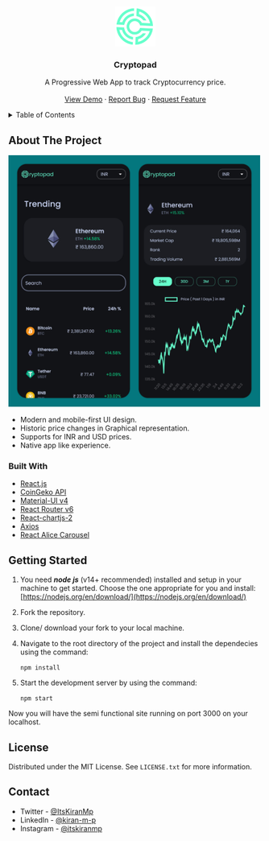 <div id="top"></div>
<!-- PROJECT LOGO -->
<br />
<div align="center">
  <a href="https://github.com/Kiran-M-P/cryptopad">
    <img src="https://github.com/Kiran-M-P/cryptopad/blob/6cf43bbcb69388fa046292f1ebffe80ea2969bfc/readme-assets/logo.png" alt="Logo" width="80" height="80">
  </a>

<h3 align="center">Cryptopad</h3>

  <p align="center">
   A Progressive Web App to track Cryptocurrency price.
    <br />
    <br />
    <a href="https://cryptopad.vercel.app/"  target="_blank" rel="noopener noreferrer">View Demo</a>
    ·
    <a href="https://github.com/Kiran-M-P/cryptopad/issues">Report Bug</a>
    ·
    <a href="https://github.com/Kiran-M-P/cryptopad/issues">Request Feature</a>
  </p>
</div>



<!-- TABLE OF CONTENTS -->
<details>
  <summary>Table of Contents</summary>
  <ol>
    <li>
      <a href="#about-the-project">About The Project</a></li>
      <li><a href="#built-with">Built With</a></li>
    <li>
      <a href="#getting-started">Getting Started</a></li>
    <li><a href="#license">License</a></li>
    <li><a href="#contact">Contact</a></li>

  </ol>
</details>



<!-- ABOUT THE PROJECT -->
## About The Project
<img src="https://github.com/Kiran-M-P/cryptopad/blob/6cf43bbcb69388fa046292f1ebffe80ea2969bfc/readme-assets/screenshot.jpg" alt="Screenshot" width="500" height="500">


* Modern and mobile-first UI design.
* Historic price changes in Graphical representation.
* Supports for INR and USD prices.
* Native app like experience.



### Built With
* [React.js](https://reactjs.org/)
* [CoinGeko API](https://www.coingecko.com/en/api)
* [Material-UI v4](https://v4.mui.com/)
* [React Router v6](https://reactrouter.com/docs/en/v6/getting-started/overview)
* [React-chartjs-2](https://react-chartjs-2.js.org/)
* [Axios](https://axios-http.com/docs/intro)
* [React Alice Carousel](https://github.com/maxmarinich/react-alice-carousel#readme)




<!-- GETTING STARTED -->
## Getting Started
1.  You need  **_node js_**  (v14+ recommended) installed and setup in your machine to get started. Choose the one appropriate for you and install:  [https://nodejs.org/en/download/](https://nodejs.org/en/download/)
    
2.  Fork the repository.
    
3.  Clone/ download your fork to your local machine.
    
4.  Navigate to the root directory of the project and install the dependecies using the command:
    
    ```
    npm install
    ```
5.  Start the development server by using the command:
    
    ```
    npm start
    ```
    

Now you will have the semi functional site running on port 3000 on your localhost.

<!-- LICENSE -->
## License

Distributed under the MIT License. See `LICENSE.txt` for more information.


<!-- CONTACT -->
## Contact

- Twitter - [@ItsKiranMp](https://twitter.com/ItsKiranMp)
- LinkedIn - [@kiran-m-p](https://www.linkedin.com/in/kiran-m-p/)
- Instagram - [@itskiranmp](https://www.instagram.com/itskiranmp/)


